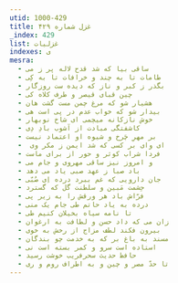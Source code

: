 ```yaml
---
utid: 1000-429
title: غزل شماره ۴۲۹
_index: 429
list: غزلیات
indexes: ی
mesra:
  - ساقی بیا که شد قدح لاله پر ز می
  - طامات تا به چند و خرافات تا به کِی
  - بگذر ز کبر و ناز که دیده ست روزگار
  - چین قبای قیصر و طرف کلاه کی
  - هشیار شو که مرغ چمن مست گشت هان
  - بیدار شو که خواب عدم در پی است هی
  - خوش نازکانه میچمی ای شاخ نوبهار
  - کاشفتگی مبادت از آشوب بادِ دِی
  - بر مهرِ چَرخ و شیوه او اعتماد نیست
  - ‌ ای وای بر کسی که شد ایمن ز مکر وی
  - فردا شراب کوثر و حور از برای ماست
  - و امروز نیز ساقی مهروی و جام می
  - باد صبا ز عهد صبی یاد می دهد
  - جان دارویی که غم ببرد درده اِی صُبّی
  - حِشمت مَبین و سلطنت گل که گسترد
  - فرّاش باد هر ورقش را به زیر پی
  - درده به یاد حاتم طی جام یک منی
  - تا نامه سیاه بخیلان کنیم طی
  - زان می که داد حسن و لطافت به ارغوان
  - بیرون فکند لطف مزاج از رخش به خوی
  - مسند به باغ بر که به خدمت چو بندگان
  - استاده است سرو و کمر بسته است نی
  - حافظ حدیث سحرفریب خوشت رسید
  - تا حدّ مصر و چین و به اطراف روم و ری
---
```

